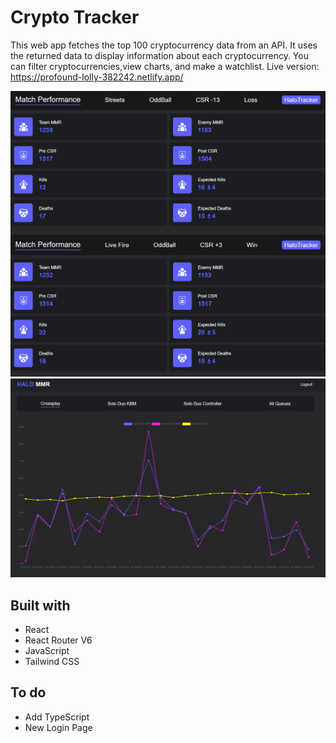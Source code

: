 # Crypto Tracker

This web app fetches the top 100 cryptocurrency data from an API. 
It uses the returned data to display information about each cryptocurrency.
You can filter cryptocurrencies,view charts, and make a watchlist.
Live version: https://profound-lolly-382242.netlify.app/

![](images/halo-mmr-1.png)
![](images/halo-mmr-2.png)


## Built with

- React
- React Router V6
- JavaScript
- Tailwind CSS

## To do
- Add TypeScript
- New Login Page
